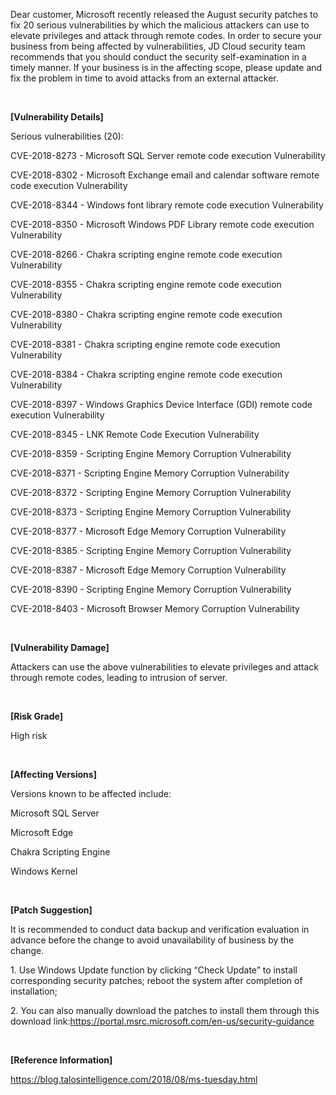 <p>Dear customer, Microsoft recently released the August security patches to fix 20 serious vulnerabilities by which the malicious attackers can use to elevate privileges and attack through remote codes. In order to secure your business from being affected by vulnerabilities, JD Cloud security team recommends that you should conduct the security self-examination in a timely manner. If your business is in the affecting scope, please update and fix the problem in time to avoid attacks from an external attacker. </p><p><br/></p><p><strong>[Vulnerability Details]</strong></p><p>Serious vulnerabilities (20):</p><p>CVE-2018-8273 - Microsoft SQL Server remote code execution Vulnerability</p><p>CVE-2018-8302 - Microsoft Exchange email and calendar software remote code execution Vulnerability</p><p>CVE-2018-8344 - Windows font library remote code execution Vulnerability</p><p>CVE-2018-8350 - Microsoft Windows PDF Library remote code execution Vulnerability</p><p>CVE-2018-8266 - Chakra scripting engine remote code execution Vulnerability</p><p>CVE-2018-8355 - Chakra scripting engine remote code execution Vulnerability</p><p>CVE-2018-8380 - Chakra scripting engine remote code execution Vulnerability</p><p>CVE-2018-8381 - Chakra scripting engine remote code execution Vulnerability</p><p>CVE-2018-8384 - Chakra scripting engine remote code execution Vulnerability</p><p>CVE-2018-8397 - Windows Graphics Device Interface (GDI) remote code execution Vulnerability</p><p>CVE-2018-8345 - LNK Remote Code Execution Vulnerability</p><p>CVE-2018-8359 - Scripting Engine Memory Corruption Vulnerability</p><p>CVE-2018-8371 - Scripting Engine Memory Corruption Vulnerability</p><p>CVE-2018-8372 - Scripting Engine Memory Corruption Vulnerability</p><p>CVE-2018-8373 - Scripting Engine Memory Corruption Vulnerability</p><p>CVE-2018-8377 - Microsoft Edge Memory Corruption Vulnerability</p><p>CVE-2018-8385 - Scripting Engine Memory Corruption Vulnerability</p><p>CVE-2018-8387 - Microsoft Edge Memory Corruption Vulnerability</p><p>CVE-2018-8390 - Scripting Engine Memory Corruption Vulnerability</p><p>CVE-2018-8403 - Microsoft Browser Memory Corruption Vulnerability</p><p><br/></p><p><strong>[Vulnerability Damage]</strong></p><p>Attackers can use the above vulnerabilities to elevate privileges and attack through remote codes, leading to intrusion of server. </p><p><br/></p><p><strong>[Risk Grade]</strong></p><p>High risk</p><p><br/></p><p><strong>[Affecting Versions]</strong></p><p>Versions known to be affected include:</p><p>Microsoft SQL Server</p><p>Microsoft Edge</p><p>Chakra Scripting Engine</p><p>Windows Kernel</p><p><br/></p><p><strong>[Patch Suggestion]</strong></p><p>It is recommended to conduct data backup and verification evaluation in advance before the change to avoid unavailability of business by the change.</p><p>1. Use Windows Update function by clicking “Check Update” to install corresponding security patches; reboot the system after completion of installation;</p><p>2. You can also manually download the patches to install them through this download link:<a href="https://portal.msrc.microsoft.com/en-us/security-guidance" target="_blank" title="https://portal.msrc.microsoft.com/en-us/security-guidance">https://portal.msrc.microsoft.com/en-us/security-guidance</a></p><p><br/></p><p><strong>[Reference Information]</strong></p><p><a href="https://blog.talosintelligence.com/2018/08/ms-tuesday.html" target="_blank" title="https://blog.talosintelligence.com/2018/08/ms-tuesday.html">https://blog.talosintelligence.com/2018/08/ms-tuesday.html</a></p><p><br/></p>